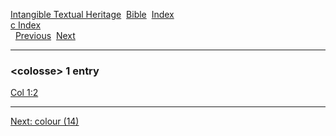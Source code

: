 [Intangible Textual Heritage](../../index)  [Bible](../index) 
[Index](index)   
[c Index](_c_)  
  [Previous](c02296)  [Next](c02298) 

------------------------------------------------------------------------

### &lt;colosse&gt; 1 entry

[Col 1:2](../kjv/col001.htm#002)  

------------------------------------------------------------------------

[Next: colour (14)](c02298)
